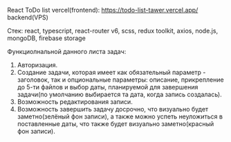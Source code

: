 React ToDo list
vercel(frontend): https://todo-list-tawer.vercel.app/
backend(VPS)

Стек: react, typescript, react-router v6, scss, redux toolkit, axios, node.js, mongoDB, firebase storage

Функциолнальной данного листа задач:
  1. Авторизация.
  2. Создание задачи, которая имеет как обязательный параметр - заголовок, так и опциональные параметры: описание, прикрепление до 5-ти файлов и выбор даты, планируемой для завершения задачи(по умолчанию выбирается та дата, когда запись создалась).
  3. Возможность редактирования записи. 
  4. Возможность завершить задачу досрочно, что визуально будет заметно(зелёный фон записи), а также можно успеть неуложиться в поставленные даты, что также будет визуально заметно(красный фон записи).
  
